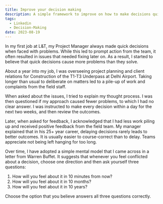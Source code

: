 ```yaml
---
title: Improve your decision making
description: A simple framework to improve on how to make decisions quickly with ease
tags:
  - Linkedin
  - Decision-Making
date: 2023-08-19
---
```

	

In my first job at L&T, my Project Manager always made quick decisions when faced with problems. While this led to prompt action from the team, it often resulted in issues that needed fixing later on. As a result, I started to believe that quick decisions cause more problems than they solve.

About a year into my job, I was overseeing project planning and client relations for Construction of the T1-T3 Underpass at Delhi Airport. Taking longer than usual to deliberate on matters led to a pile-up of work and complaints from the field staff.

When asked about the issues, I tried to explain my thought process. I was then questioned if my approach caused fewer problems, to which I had no clear answer. I was instructed to make every decision within a day for the next two weeks, and then review the outcomes.

Later, when asked for feedback, I acknowledged that I had less work piling up and received positive feedback from the field team. My manager explained that in his 25+ year career, delaying decisions rarely leads to better outcomes. It is usually easier to course-correct than to delay. Teams appreciate not being left hanging for too long.

Over time, I have adopted a simple mental model that I came across in a letter from Warren Buffet. It suggests that whenever you feel conflicted about a decision, choose one direction and then ask yourself three questions:

1. How will you feel about it in 10 minutes from now?
2. How will you feel about it in 10 months?
3. How will you feel about it in 10 years?

Choose the option that you believe answers all three questions correctly.